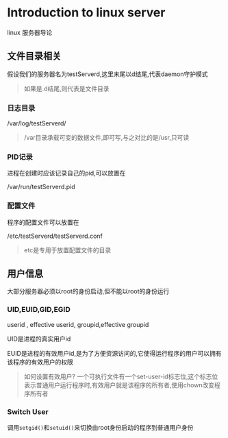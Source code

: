 # Introduction to linux server

linux 服务器导论

## 文件目录相关

假设我们的服务器名为testServerd,这里末尾以d结尾,代表daemon守护模式

> 如果是.d结尾,则代表是文件目录

### 日志目录

/var/log/testServerd/

> /var目录承载可变的数据文件,即可写,与之对比的是/usr,只可读

### PID记录

进程在创建时应该记录自己的pid,可以放置在

/var/run/testServerd.pid

### 配置文件

程序的配置文件可以放置在

/etc/testServerd/testServerd.conf

> etc是专用于放置配置文件的目录

## 用户信息

大部分服务器必须以root的身份启动,但不能以root的身份运行

### UID,EUID,GID,EGID

userid , effective userid, groupid,effective groupid

UID是进程的真实用户id

EUID是进程的有效用户id,是为了方便资源访问的,它使得运行程序的用户可以拥有该程序的有效用户的权限

> 如何设置有效用户? 一个可执行文件有一个set-user-id标志位,这个标志位表示普通用户运行程序时,有效用户就是该程序的所有者,使用chown改变程序所有者

### Switch User

调用`setgid()`和`setuid()`来切换由root身份启动的程序到普通用户身份



